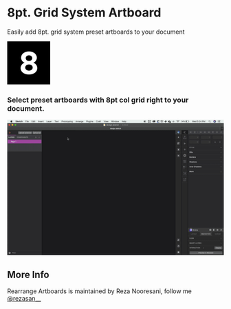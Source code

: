 # 8pt. Grid System Artboard

Easily add 8pt. grid system preset artboards to your document

<img src="assets/icon.png" width="100">

### Select preset artboards with 8pt col grid right to your document.

![8pt Grid System Artboard](/assets/8ptgrid.gif)

## More Info

Rearrange Artboards is maintained by Reza Nooresani, follow me [@rezasan__](https://instagram.com/rezasan__)
